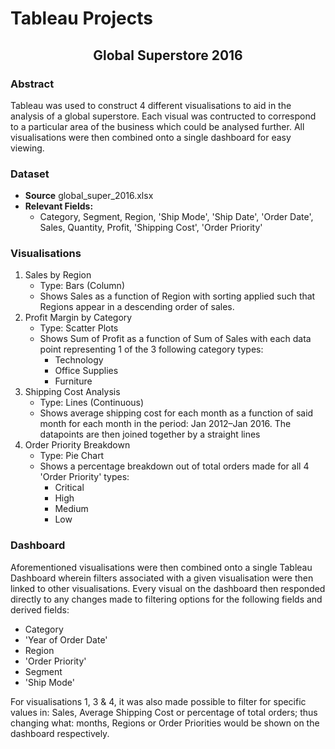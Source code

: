 # Tableau Projects



<h2><p align="center">Global Superstore 2016</p></h2>



### Abstract
Tableau was used to construct 4 different visualisations to aid in the analysis of a global superstore. Each visual was contructed to correspond to a particular area of the business which could be analysed further. All visualisations were then combined onto a single dashboard for easy viewing.

### Dataset
- **Source** global_super_2016.xlsx
- **Relevant Fields:**
    - Category, Segment, Region, 'Ship Mode', 'Ship Date', 'Order Date', Sales, Quantity, Profit, 'Shipping Cost', 'Order Priority'
 
### Visualisations
1. Sales by Region
    - Type: Bars (Column)
    - Shows Sales as a function of Region with sorting applied such that Regions appear in a descending order of sales.
2. Profit Margin by Category
    - Type: Scatter Plots
    - Shows Sum of Profit as a function of Sum of Sales with each data point representing 1 of the 3 following category types:
      - Technology
      - Office Supplies
      - Furniture
3. Shipping Cost Analysis
    - Type: Lines (Continuous)
    - Shows average shipping cost for each month as a function of said month for each month in the period: Jan 2012–Jan 2016. The datapoints are then joined together by a straight lines
4. Order Priority Breakdown
    - Type: Pie Chart
    - Shows a percentage breakdown out of total orders made for all 4 'Order Priority' types:
      - Critical
      - High
      - Medium
      - Low








<!--!
[mySQL](assets/google_site_Tableau_carousel_slide08.png)
![mySQL](assets/google_site_Tableau_carousel_slide09.png)(https://www.apple.com/uk/)
![mySQL](assets/google_site_Tableau_carousel_slide10.png)(https://www.apple.com/uk/)
![mySQL](assets/google_site_Tableau_carousel_slide11.png)(https://www.apple.com/uk/)
![mySQL](assets/google_site_Tableau_carousel_slide12_Tableau_desktop_fullscreen.png)(https://www.apple.com/uk/)
-->
     
### Dashboard
Aforementioned visualisations were then combined onto a single Tableau Dashboard wherein filters associated with a given visualisation were then linked to other visualisations. Every visual on the dashboard then responded directly to any changes made to filtering options for the following fields and derived fields:
  - Category
  - 'Year of Order Date'
  - Region
  - 'Order Priority'
  - Segment
  - 'Ship Mode'

For visualisations 1, 3 & 4, it was also made possible to filter for specific values in: Sales, Average Shipping Cost or percentage of total orders; thus changing what: months, Regions or Order Priorities would be shown on the dashboard respectively.

